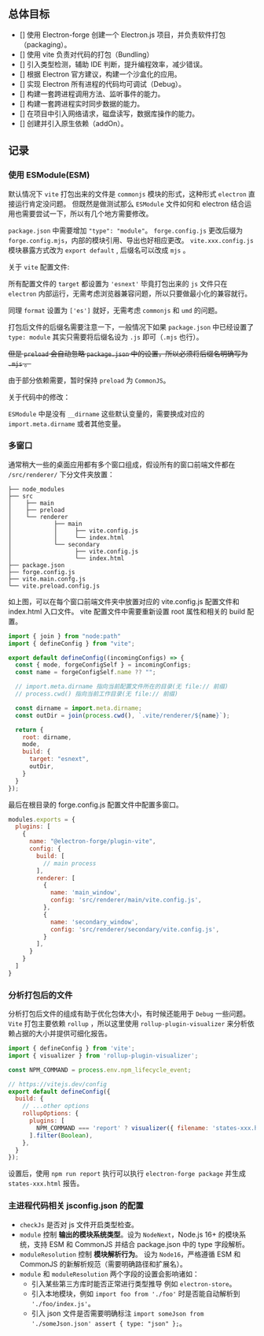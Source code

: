## 总体目标

- [] 使用 Electron-forge 创建一个 Electron.js 项目，并负责软件打包（packaging）。
- [] 使用 vite 负责对代码的打包（Bundling）
- [] 引入类型检测，辅助 IDE 判断，提升编程效率，减少错误。
- [] 根据 Electron 官方建议，构建一个沙盒化的应用。
- [] 实现 Electron 所有进程的代码均可调试（Debug）。
- [] 构建一套跨进程调用方法、监听事件的能力。
- [] 构建一套跨进程实时同步数据的能力。
- [] 在项目中引入网络请求，磁盘读写，数据库操作的能力。
- [] 创建并引入原生依赖（addOn）。

## 记录

### 使用 ESModule(ESM)

默认情况下 `vite` 打包出来的文件是 `commonjs` 模块的形式，这种形式 `electron` 直接运行肯定没问题。
但既然是做测试那么 `ESModule` 文件如何和 electron 结合运用也需要尝试一下，所以有几个地方需要修改。

`package.json` 中需要增加 `"type": "module"`。
`forge.config.js` 更改后缀为 `forge.config.mjs`，内部的模块引用、导出也好相应更改。
`vite.xxx.config.js` 模块暴露方式改为 `export default` , 后缀名可以改成 `mjs` 。

关于 `vite` 配置文件:

所有配置文件的 `target` 都设置为 `'esnext'` 毕竟打包出来的 `js` 文件只在 `electron` 内部运行，无需考虑浏览器兼容问题，所以只要做最小化的兼容就行。 

同理 `format` 设置为 `['es']` 就好，无需考虑 `commonjs` 和 `umd` 的问题。

打包后文件的后缀名需要注意一下，一般情况下如果 `package.json` 中已经设置了 `type: module` 其实只需要将后缀名设为 `.js` 即可（`.mjs` 也行）。

~~但是 `preload` 会自动忽略 `package.json` 中的设置，所以必须将后缀名明确写为 `.mjs` 。~~

由于部分依赖需要，暂时保持 `preload` 为 `CommonJS`。

关于代码中的修改：

`ESModule` 中是没有 `__dirname` 这些默认变量的，需要换成对应的 `import.meta.dirname` 或者其他变量。

### 多窗口

通常稍大一些的桌面应用都有多个窗口组成，假设所有的窗口前端文件都在 `/src/renderer/` 下分文件夹放置：

```shell
├── node_modules
├── src
│    ├── main
│    ├── preload
│    └── renderer
│            ├── main
│            │     ├── vite.config.js
│            │     └── index.html
│            └── secondary
│                  ├── vite.config.js
│                  └── index.html
├── package.json
├── forge.config.js
├── vite.main.confg.js
└── vite.preload.config.js
```

如上图，可以在每个窗口前端文件夹中放置对应的 vite.config.js 配置文件和 index.html 入口文件。
vite 配置文件中需要重新设置 root 属性和相关的 build 配置。

```js
import { join } from "node:path"
import { defineConfig } from "vite";

export default defineConfig((incomingConfigs) => {
  const { mode, forgeConfigSelf } = incomingConfigs;
  const name = forgeConfigSelf.name ?? "";

  // import.meta.dirname 指向当前配置文件所在的目录(无 file:// 前缀)
  // process.cwd() 指向当前工作目录(无 file:// 前缀)

  const dirname = import.meta.dirname;
  const outDir = join(process.cwd(), `.vite/renderer/${name}`);

  return {
    root: dirname,
    mode,
    build: {
      target: "esnext",
      outDir,
    }
  }
});
```

最后在根目录的 forge.config.js 配置文件中配置多窗口。

```js
modules.exports = {
  plugins: [
    {
      name: "@electron-forge/plugin-vite",
      config: {
        build: [
          // main process 
        ],
        renderer: [
          {
            name: 'main_window',
            config: 'src/renderer/main/vite.config.js',
          },
          {
            name: 'secondary_window',
            config: 'src/renderer/secondary/vite.config.js',
          }
        ],
      }
    }
  ]
}
```

### 分析打包后的文件

分析打包后文件的组成有助于优化包体大小，有时候还能用于 `Debug` 一些问题。
`Vite` 打包主要依赖 `rollup` ，所以这里使用 `rollup-plugin-visualizer` 来分析依赖占据的大小并提供可细化报告。


```js
import { defineConfig } from 'vite';
import { visualizer } from 'rollup-plugin-visualizer';

const NPM_COMMAND = process.env.npm_lifecycle_event;

// https://vitejs.dev/config
export default defineConfig({
  build: {
    // ...other options
    rollupOptions: {
      plugins: [
        NPM_COMMAND === 'report' ? visualizer({ filename: 'states-xxx.html' }) : null,
      ].filter(Boolean),
    },
  }
});
```

设置后，使用 `npm run report` 执行可以执行 `electron-forge package` 并生成 `states-xxx.html` 报告。

### 主进程代码相关 jsconfig.json 的配置

- `checkJs` 是否对 js 文件开启类型检查。
- `module` 控制 **输出的模块系统类型**。设为 `NodeNext`，Node.js 16+ 的模块系统，支持 ESM 和 CommonJS 并结合 package.json 中的 type 字段解析。
- `moduleResolution` 控制 **模块解析行为**。 设为 `Node16`，严格遵循 ESM 和 CommonJS 的新解析规范（需要明确路径和扩展名）。
- `module` 和 `moduleResolution` 两个字段的设置会影响诸如：
  - 引入某些第三方库时能否正常进行类型推导 例如 `electron-store`。
  - 引入本地模块，例如 `import foo from './foo'` 时是否能自动解析到 `'./foo/index.js'`。
  - 引入 json 文件是否需要明确标注 `import someJson from './someJson.json' assert { type: "json" };`。